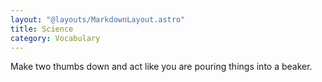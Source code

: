 ```yaml
---
layout: "@layouts/MarkdownLayout.astro"
title: Science
category: Vocabulary
---
```


Make two thumbs down and act like you are pouring things into a beaker.
